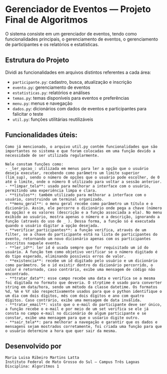 # Gerenciador de Eventos — Projeto Final de Algoritmos

O sistema consiste em um gerenciador de eventos, tendo como funcionalidades principais, o gerenciamento de eventos, o gerenciamento de participantes e os relatórios e estatísticas.

## Estrutura do Projeto

Dividi as funcionalidades em arquivos distintos referentes a cada área:
- `participante.py`: cadastro, busca, atualização e inscrição
- `evento.py`: gerenciamento de eventos
- `estatisticas.py`: relatórios e análises
- `temas.py`: temas disponíveis para eventos e preferências
- `menu.py`: menus e navegação
- `dados.py`: dicionários com dados de eventos e participantes para falicitar o teste
- `util.py`: funções utilitárias reutilizáveis


## Funcionalidades úteis:
    Como já mencionado, o arquivo util.py contém funcionalidades que são importantes no sistema e que foram colocadas em uma função devido a necessidade de ser utilizada regularmente.
    
    Nele constam funções como:
    - _ler_opcao_: utilizada em menus para ler a opção que o usuário deseja executar, recebendo como parâmetro um limite superior (lim_sup), sendo o número de opções que o usuário pode escolher, de 0 até o limite, onde o número 0 utilizado para voltar a sessão anterior.
    - **limpar_tela**: usado para melhorar a interface com o usuário, permitindo uma experiência limpa e clara.
    - **titulos**: também utilizado para melhorar a interface com o usuário, construindo um terminal organizado.
    - **menu_geral**: o menu geral recebe como parâmetro um título e o dicionário. Assim, ele percorre o dicionário onde pega a chave (número da opção) e os valores (descrição e a função associada a ela). No menu exibido ao usuário, mostra apenas o número e a descrição, ignorando a função (através do uso de _ ). Dessa forma, a função só é executada quando o usuário digitar a opção desejada.
    - **verificar_participantes**: a função verifica, através de um filter, se a chave do participante está na lista de participantes do evento, retornando um novo dicionário apenas com os participantes inscritos naquele evento.
    - **ler_id**: ler id é usada sempre que for requisitado um id do usuário. A função tem como objetivo verificar se o número digitado é do tipo esperado, eliminando possíveis erros de valor.
    - **existencia**: recebe um id digitado pelo usuário e um dicionário como parâmetro. Se o id existir dentro do dicionário percorrido, o valor é retornado, caso contrário, exibe uma mensagem de código não encontrado.
    - **tratar_data**: esse campo recebe uma data e verifica se a mesma foi digitada no formato que deveria. O strptime é usado para converter string em data/hora, sendo um método da classe datetime. Os formatos %d, %m e %Y são respectivamente usados para que o python identifique o um dia com dois dígitos, mês com dois dígitos e ano com quatro dígitos. Caso contrário, exibe uma mensagem de data inválida.
    - **tratar_email**: visto que o e-mail do participante deve ser único, a função recebe o e-mail e por meio de um set verifica se ele já consta no campo e-mail no dicionário de algum participante e se constar, exibe uma mensagem para que o usúario digite outro.
    - **sair_tela**: para melhorar a navegação e garantir que os dados e mensagens sejam mostrados corretamente, foi criada uma função para que o usuário determine a hora que quer sair da mesma.

## Desenvolvido por

    Maria Luisa Ribeiro Martins Latta  
    Instituto Federal de Mato Grosso do Sul – Campus Três Lagoas  
    Disciplina: Algoritmos 1
